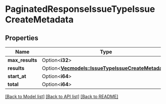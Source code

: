 # PaginatedResponseIssueTypeIssueCreateMetadata

## Properties

Name | Type | Description | Notes
------------ | ------------- | ------------- | -------------
**max_results** | Option<**i32**> |  | [optional]
**results** | Option<[**Vec<models::IssueTypeIssueCreateMetadata>**](IssueTypeIssueCreateMetadata.md)> |  | [optional]
**start_at** | Option<**i64**> |  | [optional]
**total** | Option<**i64**> |  | [optional]

[[Back to Model list]](../README.md#documentation-for-models) [[Back to API list]](../README.md#documentation-for-api-endpoints) [[Back to README]](../README.md)


